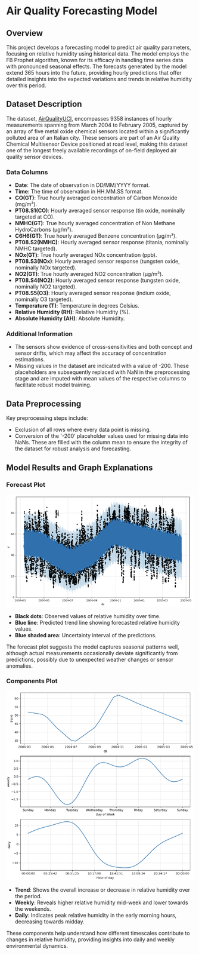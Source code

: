 # Air Quality Forecasting Model

## Overview

This project develops a forecasting model to predict air quality parameters, focusing on relative humidity using historical data. The model employs the FB Prophet algorithm, known for its efficacy in handling time series data with pronounced seasonal effects. The forecasts generated by the model extend 365 hours into the future, providing hourly predictions that offer detailed insights into the expected variations and trends in relative humidity over this period.

## Dataset Description

The dataset, [AirQualityUCI](AirQualityUCI.csv), encompasses 9358 instances of hourly measurements spanning from March 2004 to February 2005, captured by an array of five metal oxide chemical sensors located within a significantly polluted area of an Italian city. These sensors are part of an Air Quality Chemical Multisensor Device positioned at road level, making this dataset one of the longest freely available recordings of on-field deployed air quality sensor devices.

### Data Columns

- **Date**: The date of observation in DD/MM/YYYY format.
- **Time**: The time of observation in HH.MM.SS format.
- **CO(GT)**: True hourly averaged concentration of Carbon Monoxide (mg/m³).
- **PT08.S1(CO)**: Hourly averaged sensor response (tin oxide, nominally targeted at CO).
- **NMHC(GT)**: True hourly averaged concentration of Non Methane HydroCarbons (µg/m³).
- **C6H6(GT)**: True hourly averaged Benzene concentration (µg/m³).
- **PT08.S2(NMHC)**: Hourly averaged sensor response (titania, nominally NMHC targeted).
- **NOx(GT)**: True hourly averaged NOx concentration (ppb).
- **PT08.S3(NOx)**: Hourly averaged sensor response (tungsten oxide, nominally NOx targeted).
- **NO2(GT)**: True hourly averaged NO2 concentration (µg/m³).
- **PT08.S4(NO2)**: Hourly averaged sensor response (tungsten oxide, nominally NO2 targeted).
- **PT08.S5(O3)**: Hourly averaged sensor response (indium oxide, nominally O3 targeted).
- **Temperature (T)**: Temperature in degrees Celsius.
- **Relative Humidity (RH)**: Relative Humidity (%).
- **Absolute Humidity (AH)**: Absolute Humidity.

### Additional Information

- The sensors show evidence of cross-sensitivities and both concept and sensor drifts, which may affect the accuracy of concentration estimations.
- Missing values in the dataset are indicated with a value of -200. These placeholders are subsequently replaced with NaN in the preprocessing stage and are imputed with mean values of the respective columns to facilitate robust model training.
## Data Preprocessing

Key preprocessing steps include:
- Exclusion of all rows where every data point is missing.
- Conversion of the '-200' placeholder values used for missing data into NaNs. These are filled with the column mean to ensure the integrity of the dataset for robust analysis and forecasting.

## Model Results and Graph Explanations

### Forecast Plot

![Predictive Model Forecast of Relative Humidity Over Time](assets/Predictive%20Model%20Forecast%20of%20Relative%20Humidity%20Over%20Time.png)

- **Black dots**: Observed values of relative humidity over time.
- **Blue line**: Predicted trend line showing forecasted relative humidity values.
- **Blue shaded area**: Uncertainty interval of the predictions.

The forecast plot suggests the model captures seasonal patterns well, although actual measurements occasionally deviate significantly from predictions, possibly due to unexpected weather changes or sensor anomalies.

### Components Plot

![Components of Relative Humidity Forecast](assets/Components%20of%20Relative%20Humidity%20Forecast.png)


- **Trend**: Shows the overall increase or decrease in relative humidity over the period.
- **Weekly**: Reveals higher relative humidity mid-week and lower towards the weekends.
- **Daily**: Indicates peak relative humidity in the early morning hours, decreasing towards midday.

These components help understand how different timescales contribute to changes in relative humidity, providing insights into daily and weekly environmental dynamics.
